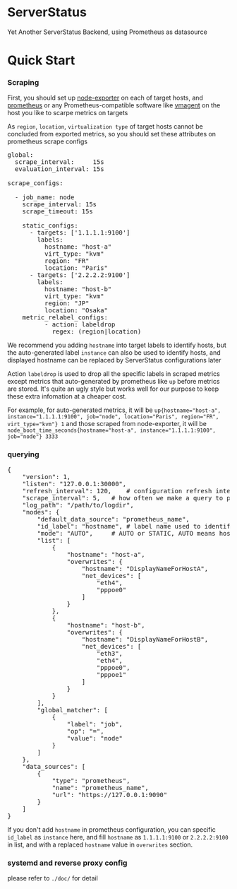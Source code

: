 # ServerStatus
Yet Another ServerStatus Backend, using Prometheus as datasource

# Quick Start

### Scraping
First, you should set up [node-exporter](https://github.com/prometheus/node_exporter) on each of target hosts, and [prometheus](https://github.com/prometheus/prometheus) or any Prometheus-compatible software like [vmagent](https://docs.victoriametrics.com/vmagent.html) on the host you like to scarpe metrics on targets

As `region`, `location`, `virtualization type` of target hosts cannot be concluded from exported metrics, so you should set these attributes on prometheus scrape configs

<pre>
global:
  scrape_interval:     15s
  evaluation_interval: 15s

scrape_configs:

  - job_name: node
    scrape_interval: 15s
    scrape_timeout: 15s

    static_configs:
      - targets: ['1.1.1.1:9100']
        labels:
          hostname: "host-a"
          virt_type: "kvm"
          region: "FR"
          location: "Paris"
      - targets: ['2.2.2.2:9100']
        labels:
          hostname: "host-b"
          virt_type: "kvm"
          region: "JP"
          location: "Osaka"
    metric_relabel_configs:
          - action: labeldrop
            regex: (region|location)
</pre>

We recommend you adding `hostname` into target labels to identify hosts, but the auto-generated label `instance` can also be used to identify hosts, and displayed hostname can be replaced by ServerStatus configurations later

Action `labeldrop` is used to drop all the specific labels in scraped metrics except metrics that auto-generated by prometheus like `up` before metrics are stored. It's quite an ugly style but works well for our purpose to keep these extra infomation at a cheaper cost.

For example, for auto-generated metrics, it will be 
`up{hostname="host-a", instance="1.1.1.1:9100", job="node", location="Paris", region="FR", virt_type="kvm"} 1`
and those scraped from node-exporter, it will be
`node_boot_time_seconds{hostname="host-a", instance="1.1.1.1:9100", job="node"} 3333`

### querying
<pre>
{
    "version": 1,
    "listen": "127.0.0.1:30000",
    "refresh_interval": 120,	# configuration refresh interval, nodes list will be automated be reloaded 
    "scrape_interval": 5,	# how often we make a query to prometheus datasource
    "log_path": "/path/to/logdir",
    "nodes": {
        "default_data_source": "prometheus_name",
        "id_label": "hostname",	# label name used to identify a host
        "mode": "AUTO",		# AUTO or STATIC, AUTO means hosts will be get from query, and STATIC means the following list will be the source  
        "list": [
            {
                "hostname": "host-a",
                "overwrites": {
                    "hostname": "DisplayNameForHostA",
                    "net_devices": [
                        "eth4",
                        "pppoe0"
                    ]
                }
            },
            {
                "hostname": "host-b",
                "overwrites": {
                    "hostname": "DisplayNameForHostB",
                    "net_devices": [
                        "eth3",
                        "eth4",
                        "pppoe0",
                        "pppoe1"
                    ]
                }
            }
        ],
        "global_matcher": [
            {
                "label": "job",
                "op": "=",
                "value": "node"
            }
        ]
    },
    "data_sources": [
        {
            "type": "prometheus",
            "name": "prometheus_name",
            "url": "https://127.0.0.1:9090"
        }
    ]
}
</pre>

If you don't add `hostname` in prometheus configuration, you can specific `id_label` as `instance` here, and fill `hostname` as `1.1.1.1:9100` or `2.2.2.2:9100` in list, and with a replaced `hostname` value in `overwrites` section.

### systemd and reverse proxy config
please refer to `./doc/` for detail